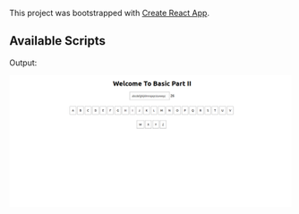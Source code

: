 This project was bootstrapped with [Create React App](https://github.com/facebook/create-react-app).

## Available Scripts

Output:

![Source Output](screen.png?raw=true "Optional Title")